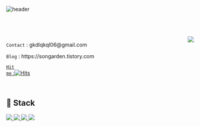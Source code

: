 ![header](https://capsule-render.vercel.app/api?type=waving&color=E02826&height=300&section=header&text=Hello%20World,%20I'm%20Songarden!&fontSize=45&fondColor=auto&animation=fadeIn&fontAlignY=38&descAlignY=51&descAlign=62)


<br><br><br>
<img align = 'right' src="http://mazassumnida.wtf/api/v2/generate_badge?boj=gkdlqkql6"></img>
<p align="left"><code>Contact</code> : gkdlqkql06@gmail.com  </p>  
<p align="left"><code>Blog</code> : https://songarden.tistory.com </p>

[<p align="left"><code>Hit me</code> :![Hits](https://hits.seeyoufarm.com/api/count/incr/badge.svg?url=https%3A%2F%2Fgithub.com%2Fsongarden%2Fhit-counter&count_bg=%2379C83D&title_bg=%23555555&icon=&icon_color=%23E7E7E7&title=hits&edge_flat=false)</p>](https://hits.seeyoufarm.com)

<br>

## 📕 Stack

<a href="#demo">
  <img src="https://img.shields.io/badge/python-3776AB?style=plastic&logo=python&logoColor=white">
  <img src="https://img.shields.io/badge/java-007396?style=plastic&logo=java&logoColor=white">
  <img src="https://img.shields.io/badge/spring-6DB33F?style=plastic&logo=spring&logoColor=white">
  <img src="https://img.shields.io/badge/github-181717?style=plastic&logo=github&logoColor=white">
</a>
<br><br>








<!--
**songarden/songarden** is a ✨ _special_ ✨ repository because its `README.md` (this file) appears on your GitHub profile.

Here are some ideas to get you started:

- 🔭 I’m currently working on ...
- 🌱 I’m currently learning ...
- 👯 I’m looking to collaborate on ...
- 🤔 I’m looking for help with ...
- 💬 Ask me about ...
- 📫 How to reach me: ...
- 😄 Pronouns: ...
- ⚡ Fun fact: ...
-->
